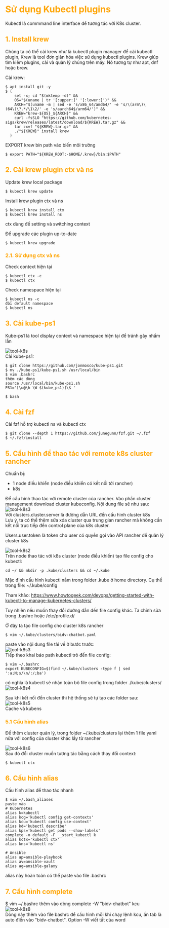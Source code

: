 <h1 style="color:orange">Sử dụng Kubectl plugins</h1>
Kubectl là commmand line interface để tương tác với K8s cluster.
<h2 style="color:orange">1. Install krew</h2>
Chúng ta có thể cài krew như là kubectl plugin manager để cài kubectl plugin. Krew là tool đơn giản hóa việc sử dụng kubectl plugins. Krew giúp tìm kiếm plugins, cài và quản lý chúng trên máy. Nó tương tự như apt, dnf hoặc brew.

Cài krew:

    $ apt install git -y
    $ (
        set -x; cd "$(mktemp -d)" &&
        OS="$(uname | tr '[:upper:]' '[:lower:]')" &&
        ARCH="$(uname -m | sed -e 's/x86_64/amd64/' -e 's/\(arm\)\(64\)\?.*/\1\2/' -e 's/aarch64$/arm64/')" &&
        KREW="krew-${OS}_${ARCH}" &&
        curl -fsSLO "https://github.com/kubernetes-sigs/krew/releases/latest/download/${KREW}.tar.gz" &&
        tar zxvf "${KREW}.tar.gz" &&
        ./"${KREW}" install krew
      )
EXPORT krew bin path vào biến môi trường

    $ export PATH="${KREW_ROOT:-$HOME/.krew}/bin:$PATH"
<h2 style="color:orange">2. Cài krew plugin ctx và ns</h2>
Update krew local package

    $ kubectl krew update
Install krew plugin ctx và ns

    $ kubectl krew install ctx
    $ kubectl krew install ns
ctx dùng để setting và switching context

Để upgrade các plugin up-to-date
    
    $ kubectl krew upgrade
<h3 style="color:orange">2.1. Sử dụng ctx và ns</h3>
Check context hiện tại

    $ kubectl ctx -c
    $ kubectl ctx
Check namespace hiện tại

    $ kubectl ns -c
    đổi default namespace
    $ kubectl ns
<h2 style="color:orange">3. Cài kube-ps1</h2>
Kube-ps1 là tool display context và namespace hiện tại để tránh gây nhầm lẫn

![tool-k8s](../img/tool-k8s1.png)<br>
Cài kube-ps1: 

    $ git clone https://github.com/jonmosco/kube-ps1.git
    $ mv ./kube-ps1/kube-ps1.sh /usr/local/bin
    $ vim .bashrc
    thêm các dòng
    source /usr/local/bin/kube-ps1.sh
    PS1='[\u@\h \W $(kube_ps1)]\$ '

    $ bash
<h2 style="color:orange">4. Cài fzf</h2>
Cài fzf hỗ trợ kubectl ns và kubectl ctx
    
    $ git clone --depth 1 https://github.com/junegunn/fzf.git ~/.fzf
    $ ~/.fzf/install
<h2 style="color:orange">5. Cấu hình để thao tác với remote k8s cluster rancher</h2>

Chuẩn bị:
- 1 node điều khiển (node điều khiển có kết nối tới rancher)
- k8s

Để cấu hình thao tác với remote cluster của rancher. Vào phần cluster management download cluster kubeconfig. Nội dung file sẽ như sau:
![tool-k8s3](../img/tool-k8s3.png)<br>
Với clusters.cluster.server là đường dẫn URL đến cấu hình cluster k8s<br>
Lưu ý, ta có thể thêm sửa xóa cluster qua trung gian rancher mà không cần kết nối trực tiếp đến control plane của k8s cluster.

Users.user.token là token cho user có quyền gọi vào API rancher để quản lý cluster k8s

![tool-k8s2](../img/tool-k8s2.png)<br>
Trên node thao tác với k8s cluster (node điều khiển) tạo file config cho kubectl:

    cd ~/ && mkdir -p .kube/clusters && cd ~/.kube
Mặc định cấu hình kubectl nằm trong folder .kube ở home directory. Cụ thể trong file: ~/.kube/config

Tham khảo: https://www.howtogeek.com/devops/getting-started-with-kubectl-to-manage-kubernetes-clusters/

Tuy nhiên nếu muốn thay đổi đường dẫn đến file config khác. Ta chỉnh sửa trong .bashrc hoặc /etc/profile.d/

Ở đây ta tạo file config cho cluster k8s rancher

    $ vim ~/.kube/clusters/bidv-chatbot.yaml
paste vào nội dung file tải về ở bước trước:<br>
![tool-k8s3](../img/tool-k8s3.png)<br>
Tiếp theo khai báo path kubectl trỏ đến file config:

    $ vim ~/.bashrc
    export KUBECONFIG=$(find ~/.kube/clusters -type f | sed ':a;N;s/\n/:/;ba')
có nghĩa là kubectl sẽ nhận toàn bộ file config trong folder ./kube/clusters/<br>
![tool-k8s4](../img/tool-k8s4.png)<br>

Sau khi kết nối đến cluster thì hệ thống sẽ tự tạo các folder sau:<br>
![tool-k8s5](../img/tool-k8s5.png)<br>
Cache và kubens
<h3 style="color:orange">5.1 Cấu hình alias</h3>
Để thêm cluster quản lý, trong folder ~/.kube/clusters lại thêm 1 file yaml nữa với config của cluster khác lấy từ rancher

![tool-k8s6](../img/tool-k8s6.png)<br>
Sau đó đổi cluster muốn tương tác bằng cách thay đổi context:

    $ kubectl ctx
<h2 style="color:orange">6. Cấu hình alias</h2>
Cấu hình alias để thao tác nhanh
     
    $ vim ~/.bash_aliases
    paste vào
    # Kubernetes
    alias k=kubectl
    alias kcg='kubectl config get-contexts'
    alias kcu='kubectl config use-context'
    alias kd='kubectl describe'
    alias kps='kubectl get pods --show-labels'
    complete -o default -F __start_kubectl k
    alias kctx='kubectl ctx'
    alias kns='kubectl ns'

    # Ansible
    alias ap=ansible-playbook
    alias av=ansible-vault
    alias ag=ansible-galaxy
alias này hoàn toàn có thể paste vào file .bashrc
<h2 style="color:orange">7. Cấu hình complete</h2>

   $ vim ~/.bashrc
   thêm vào dòng
   complete -W "bidv-chatbot" kcu
![tool-k8s8](../img/tool-k8s8.png)<br>
Dòng này thêm vào file bashrc để cấu hình mỗi khi chạy lệnh kcu, ấn tab là auto điền vào "bidv-chatbot". Option -W viết tắt của word